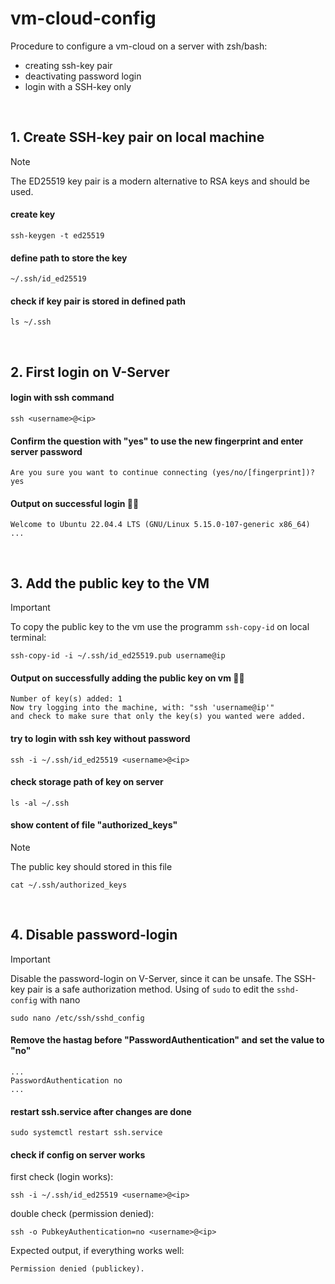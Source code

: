 # vm-cloud-config

Procedure to configure a vm-cloud on a server with zsh/bash:

- creating ssh-key pair
- deactivating password login
- login with a SSH-key only
  
</br>

## 1. Create SSH-key pair on local machine

> [!NOTE]
> The ED25519 key pair is a modern alternative to RSA keys and should be used. 

#### create key

    ssh-keygen -t ed25519

#### define path to store the key

    ~/.ssh/id_ed25519

#### check if key pair is stored in defined path

    ls ~/.ssh

</br>

## 2. First login on V-Server

#### login with ssh command

    ssh <username>@<ip>

#### Confirm the question with "yes" to use the new fingerprint and enter server password
    Are you sure you want to continue connecting (yes/no/[fingerprint])? yes

#### Output on successful login 👍🏻
    Welcome to Ubuntu 22.04.4 LTS (GNU/Linux 5.15.0-107-generic x86_64) ...

</br>

## 3. Add the public key to the VM

> [!IMPORTANT]
To copy the public key to the vm use the programm `ssh-copy-id` on local terminal:

    ssh-copy-id -i ~/.ssh/id_ed25519.pub username@ip

#### Output on successfully adding the public key on vm 👍🏻
```
Number of key(s) added: 1
Now try logging into the machine, with: "ssh 'username@ip'"
and check to make sure that only the key(s) you wanted were added.
```

#### try to login with ssh key without password

    ssh -i ~/.ssh/id_ed25519 <username>@<ip>

#### check storage path of key on server

    ls -al ~/.ssh

#### show content of file "authorized_keys"

> [!NOTE]
> The public key should stored in this file

    cat ~/.ssh/authorized_keys

</br>

## 4. Disable password-login

> [!IMPORTANT]
> Disable the password-login on V-Server, since it can be unsafe. The SSH-key pair is a safe authorization method.
> Using of `sudo` to edit the `sshd-config` with nano 

    sudo nano /etc/ssh/sshd_config

#### Remove the hastag before "PasswordAuthentication" and set the value to "no"

```
...
PasswordAuthentication no
...
```

#### restart ssh.service after changes are done

    sudo systemctl restart ssh.service

#### check if config on server works

first check (login works):

    ssh -i ~/.ssh/id_ed25519 <username>@<ip>

double check (permission denied):

    ssh -o PubkeyAuthentication=no <username>@<ip>

Expected output, if everything works well:

    Permission denied (publickey).

</br>

